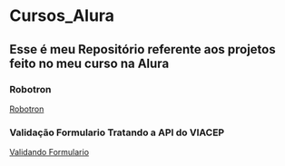 # Cursos_Alura
 
## Esse é meu Repositório referente aos projetos feito no meu curso na Alura

### Robotron
[Robotron](https://robotron-dun.vercel.app/)

### Validação Formulario Tratando a API do VIACEP
[Validando Formulario](https://validacao-formulario-steel.vercel.app)


